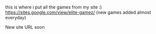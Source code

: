 this is where i put all the games from my site :) https://sites.google.com/view/elite-gamez/
(new games added almost everyday)

 New site URL soon
